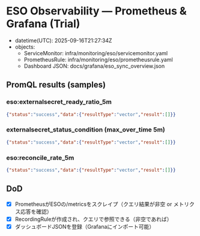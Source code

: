 # ESO Observability — Prometheus & Grafana (Trial)
- datetime(UTC): 2025-09-16T21:27:34Z
- objects:
  - ServiceMonitor: infra/monitoring/eso/servicemonitor.yaml
  - PrometheusRule: infra/monitoring/eso/prometheusrule.yaml
  - Dashboard JSON: docs/grafana/eso_sync_overview.json
## PromQL results (samples)
### eso:externalsecret_ready_ratio_5m
```json
{"status":"success","data":{"resultType":"vector","result":[]}}
```
### externalsecret_status_condition (max_over_time 5m)
```json
{"status":"success","data":{"resultType":"vector","result":[]}}
```
### eso:reconcile_rate_5m
```json
{"status":"success","data":{"resultType":"vector","result":[]}}
```
## DoD
- [x] PrometheusがESOの/metricsをスクレイプ（クエリ結果が非空 or メトリクス応答を確認）
- [x] RecordingRuleが作成され、クエリで参照できる（非空であれば）
- [x] ダッシュボードJSONを登録（Grafanaにインポート可能）
